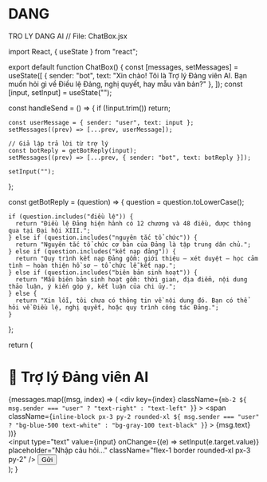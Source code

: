 # DANG
TRO LY DANG AI
// File: ChatBox.jsx

import React, { useState } from "react";

export default function ChatBox() {
  const [messages, setMessages] = useState([
    { sender: "bot", text: "Xin chào! Tôi là Trợ lý Đảng viên AI. Bạn muốn hỏi gì về Điều lệ Đảng, nghị quyết, hay mẫu văn bản?" },
  ]);
  const [input, setInput] = useState("");

  const handleSend = () => {
    if (!input.trim()) return;

    const userMessage = { sender: "user", text: input };
    setMessages((prev) => [...prev, userMessage]);

    // Giả lập trả lời từ trợ lý
    const botReply = getBotReply(input);
    setMessages((prev) => [...prev, { sender: "bot", text: botReply }]);

    setInput("");
  };

  const getBotReply = (question) => {
    question = question.toLowerCase();

    if (question.includes("điều lệ")) {
      return "Điều lệ Đảng hiện hành có 12 chương và 48 điều, được thông qua tại Đại hội XIII.";
    } else if (question.includes("nguyên tắc tổ chức")) {
      return "Nguyên tắc tổ chức cơ bản của Đảng là tập trung dân chủ.";
    } else if (question.includes("kết nạp đảng")) {
      return "Quy trình kết nạp Đảng gồm: giới thiệu – xét duyệt – học cảm tình – hoàn thiện hồ sơ – tổ chức lễ kết nạp.";
    } else if (question.includes("biên bản sinh hoạt")) {
      return "Mẫu biên bản sinh hoạt gồm: thời gian, địa điểm, nội dung thảo luận, ý kiến góp ý, kết luận của chi ủy.";
    } else {
      return "Xin lỗi, tôi chưa có thông tin về nội dung đó. Bạn có thể hỏi về Điều lệ, nghị quyết, hoặc quy trình công tác Đảng.";
    }
  };

  return (
    <div className="max-w-md mx-auto p-4 bg-white rounded-2xl shadow-lg">
      <h1 className="text-xl font-bold mb-4">💬 Trợ lý Đảng viên AI</h1>
      <div className="h-80 overflow-y-scroll border p-3 mb-4 rounded">
        {messages.map((msg, index) => (
          <div
            key={index}
            className={`mb-2 ${
              msg.sender === "user" ? "text-right" : "text-left"
            }`}
          >
            <span
              className={`inline-block px-3 py-2 rounded-xl ${
                msg.sender === "user"
                  ? "bg-blue-500 text-white"
                  : "bg-gray-100 text-black"
              }`}
            >
              {msg.text}
            </span>
          </div>
        ))}
      </div>
      <div className="flex gap-2">
        <input
          type="text"
          value={input}
          onChange={(e) => setInput(e.target.value)}
          placeholder="Nhập câu hỏi..."
          className="flex-1 border rounded-xl px-3 py-2"
        />
        <button
          onClick={handleSend}
          className="bg-green-600 text-white px-4 py-2 rounded-xl"
        >
          Gửi
        </button>
      </div>
    </div>
  );
}
